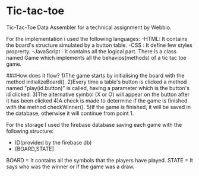 # Tic-tac-toe
Tic-Tac-Toe Data Assembler for a technical assignment by Webbio.

For the implementation i used the following languages:
-HTML: It contains the board's structure simulated by a button table. 
-CSS : It define few styles proprerty.
-JavaScript : It contains all the logical part. There is a class named Game which implements all the behavios(methods) of a tic tac toe game.

###How does it flow?
1)The game starts by initialising the board with the method initializeBoard().
2)Every time a table's button is clicked a method named "play(id.button)" is called, having a parameter which is the button's id clicked.
3)The alternative symbol (X or O) will appear on the button after it has been clicked
4)A check is made to determine if the game is finished with the method checkWinner().
5)If the game is finished, it will be saved in the database, otherwise it will continue from point 1.

For the storage I used the firebase database saving each game with the following structure:
- ID(provided by the firebase db)
- [BOARD,STATE]

BOARD = It contains all the symbols that the players have played.
STATE = It says who was the winner or if the game was a draw.
